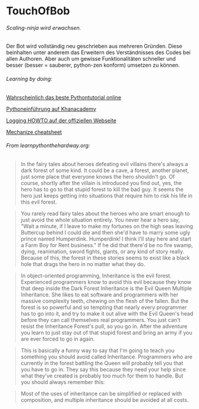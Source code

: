 TouchOfBob
==========

###### Scaling-ninja wird erwachsen. 

Der Bot wird vollständig neu geschrieben aus mehreren Gründen.
Diese beinhalten unter anderem das Erweitern des Verständnisses des Codes
bei allen Authoren. Aber auch um gewisse Funktionalitäten schneller und besser 
(besser = sauberer, python-zen konform) umsetzen zu können.


###### Learning by doing:

[Wahrscheinlich das beste Pythontutorial online](http://learnpythonthehardway.org/book/)

[Pythoneinführung auf Khanacademy](https://www.khanacademy.org/science/computer-science-subject)

[Logging HOWTO auf der offiziellen Webseite](http://docs.python.org/2/howto/logging.html)

[Mechanize cheatsheet](https://views.scraperwiki.com/run/python_mechanize_cheat_sheet/?)


###### From learnpythonthehardway.org:
>In the fairy tales about heroes defeating evil villains there's always a dark forest of some kind.
>It could be a cave, a forest, another planet, just some place that everyone knows the hero shouldn't go.
>Of course, shortly after the villain is introduced you find out, yes, the hero has to go to that stupid forest to kill the bad guy.
>It seems the hero just keeps getting into situations that require him to risk his life in this evil forest.

>You rarely read fairy tales about the heroes who are smart enough to just avoid the whole situation entirely.
>You never hear a hero say, "Wait a minute, if I leave to make my fortunes on the high seas leaving Buttercup behind
>I could die and then she'd have to marry some ugly prince named Humperdink. Humperdink!
>I think I'll stay here and start a Farm Boy for Rent business." If he did that there'd be no fire swamp,
>dying, reanimation, sword fights, giants, or any kind of story really. Because of this, the forest in these stories
>seems to exist like a black hole that drags the hero in no matter what they do.

>In object-oriented programming, Inheritance is the evil forest. Experienced programmers know to avoid this evil
>because they know that deep inside the Dark Forest Inheritance is the Evil Queen Multiple Inheritance.
>She likes to eat software and programmers with her massive complexity teeth, chewing on the flesh of the fallen.
>But the forest is so powerful and so tempting that nearly every programmer has to go into it, and try to make it out alive with
>the Evil Queen's head before they can call themselves real programmers. You just can't resist the Inheritance Forest's pull, so you go in.
>After the adventure you learn to just stay out of that stupid forest and bring an army if you are ever forced to go in again.

>This is basically a funny way to say that I'm going to teach you something you should avoid called Inheritance.
>Programmers who are currently in the forest battling the Queen will probably tell you that you have to go in.
>They say this because they need your help since what they've created is probably too much for them to handle.
>But you should always remember this:

>Most of the uses of inheritance can be simplified or replaced with composition,
>and multiple inheritance should be avoided at all costs.